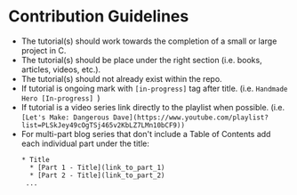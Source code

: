 # Contribution Guidelines

* The tutorial(s) should work towards the completion of a small or large project in C.
* The tutorial(s) should be place under the right section (i.e. books, articles, videos, etc.).
* The tutorial(s) should not already exist within the repo.
* If tutorial is ongoing mark with `[in-progress]` tag after title. (i.e. `Handmade Hero [In-progress] `)
* If tutorial is a video series link directly to the playlist when possible. (i.e. `[Let's Make: Dangerous Dave](https://www.youtube.com/playlist?list=PLSkJey49cOgTSj465v2KbLZ7LMn10bCF9))`
* For multi-part blog series that don't include a Table of Contents add each individual part under the title:
  ```
  * Title
    * [Part 1 - Title](link_to_part_1)
    * [Part 2 - Title](link_to_part_2)
   ...
  ```

